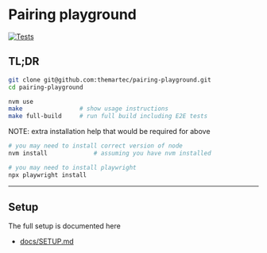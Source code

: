 # Pairing playground

[![Tests](https://github.com/themartec/pairing-playground/actions/workflows/tests.yml/badge.svg)](https://github.com/themartec/pairing-playground/actions/workflows/tests.yml)

## TL;DR

```sh
git clone git@github.com:themartec/pairing-playground.git
cd pairing-playground

nvm use
make                # show usage instructions
make full-build     # run full build including E2E tests
```

NOTE: extra installation help that would be required for above

```sh
# you may need to install correct version of node
nvm install             # assuming you have nvm installed

# you may need to install playwright
npx playwright install
```

---

## Setup

The full setup is documented here

- [docs/SETUP.md](docs/SETUP.md)
